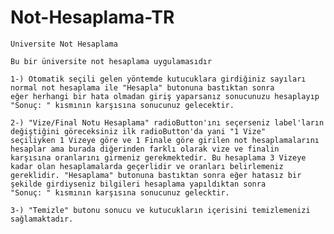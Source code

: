 # Not-Hesaplama-TR

    Üniversite Not Hesaplama

    Bu bir üniversite not hesaplama uygulamasıdır

    1-) Otomatik seçili gelen yöntemde kutucuklara girdiğiniz sayıları normal not hesaplama ile "Hesapla" butonuna bastıktan sonra
    eğer herhangi bir hata olmadan giriş yaparsanız sonucunuzu hesaplayıp "Sonuç: " kısmının karşısına sonucunuz gelecektir.

    2-) "Vize/Final Notu Hesaplama" radioButton'ını seçerseniz label'ların değiştiğini göreceksiniz ilk radioButton'da yani "1 Vize" 
    seçiliyken 1 Vizeye göre ve 1 Finale göre girilen not hesaplamalarını hesaplar ama burada diğerinden farklı olarak vize ve finalin 
    karşısına oranlarını girmeniz gerekmektedir. Bu hesaplama 3 Vizeye kadar olan hesaplamalarda geçerlidir ve oranları belirlemeniz 
    gereklidir. "Hesaplama" butonuna bastıktan sonra eğer hatasız bir şekilde girdiyseniz bilgileri hesaplama yapıldıktan sonra 
    "Sonuç: " kısmının karşısına sonucunuz gelecktir.

    3-) "Temizle" butonu sonucu ve kutucukların içerisini temizlemenizi sağlamaktadır.
